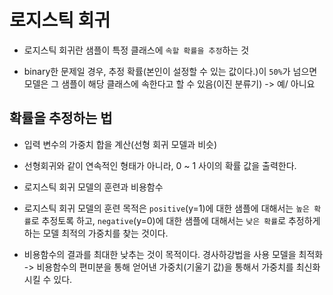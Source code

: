 # 로지스틱 회귀

- 로지스틱 회귀란 샘플이 특정 클래스에 `속할 확률을 추정`하는 것

- binary한 문제일 경우, 추정 확률(본인이 설정할 수 있는 값이다.)이 `50%`가 넘으면 모델은 그 샘플이 해당 클래스에 속한다고 할 수 있음(이진 분류기) -> 예/ 아니요

## 확률을 추정하는 법

- 입력 변수의 가중치 합을 계산(선형 회귀 모델과 비슷)

- 선형회귀와 같이 연속적인 형태가 아니라, 0 ~ 1 사이의 확률 값을 출력한다.

- 로지스틱 회귀 모델의 훈련과 비용함수

- 로지스틱 회귀 모델의 훈련 목적은 `positive`(y=1)에 대한 샘플에 대해서는 `높은 확률`로 추정토록 하고, `negative`(y=0)에 대한 샘플에 대해서는 `낮은 확률`로 추정하게 하는 모델 최적의 가중치를 찾는 것이다.

- 비용함수의 결과를 최대한 낮추는 것이 목적이다. 경사하강법을 사용 모델을 최적화 -> 비용함수의 편미분을 통해 얻어낸 가중치(기울기 값)을 통해서 가중치를 최신화시킬 수 있다.